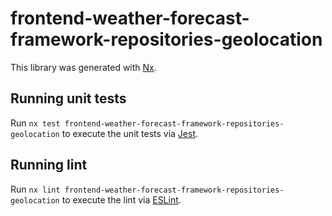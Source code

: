 # frontend-weather-forecast-framework-repositories-geolocation

This library was generated with [Nx](https://nx.dev).

## Running unit tests

Run `nx test frontend-weather-forecast-framework-repositories-geolocation` to execute the unit tests via [Jest](https://jestjs.io).

## Running lint

Run `nx lint frontend-weather-forecast-framework-repositories-geolocation` to execute the lint via [ESLint](https://eslint.org/).
